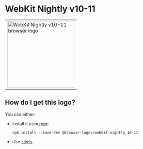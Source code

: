 # WebKit Nightly v10-11

<table>
    <tr height=230>
        <td>
            <a href="https://github.com/alrra/browser-logos/tree/7d078185f569d40203064ec8d803ddd986fbaf89/src/archive/webkit-nightly_10-11">
                <img width=220 src="https://raw.githubusercontent.com/alrra/browser-logos/7d078185f569d40203064ec8d803ddd986fbaf89/src/archive/webkit-nightly_10-11/webkit-nightly_10-11_512x512.png" alt="WebKit Nightly v10-11 browser logo">
            </a>
        </td>
    </tr>
</table>

## How do I get this logo?

You can either:

* Install it using [`npm`][npm]:

  `npm install --save-dev @browser-logos/webkit-nightly_10-11`

* Use [`cdnjs`][cdnjs].

<!-- Link labels: -->

[cdnjs]: https://cdnjs.com/libraries/browser-logos
[npm]: https://www.npmjs.com/
